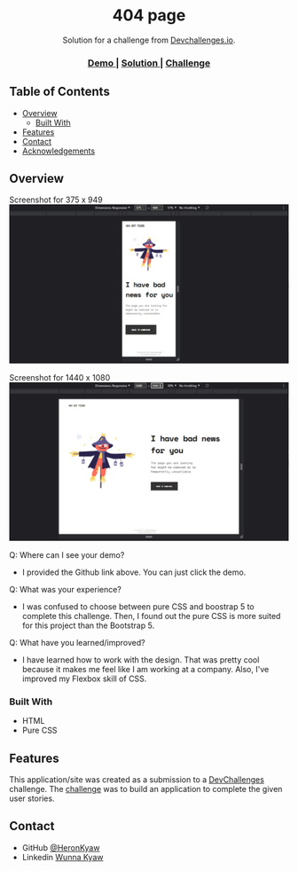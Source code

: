<!-- Please update value in the {}  -->

<h1 align="center">404 page</h1>

<div align="center">
   Solution for a challenge from  <a href="http://devchallenges.io" target="_blank">Devchallenges.io</a>.
</div>

<div align="center">
  <h3>
    <a href="https://heronkyaw.github.io/404-page/">
      Demo
    </a>
    <span> | </span>
    <a href="https://devchallenges.io/solutions/BWKdhAn1cs1ydM5SPozh">
      Solution
    </a>
    <span> | </span>
    <a href="https://devchallenges.io/challenges/wBunSb7FPrIepJZAg0sY">
      Challenge
    </a>
  </h3>
</div>

<!-- TABLE OF CONTENTS -->

## Table of Contents

- [Overview](#overview)
  - [Built With](#built-with)
- [Features](#features)
- [Contact](#contact)
- [Acknowledgements](#acknowledgements)

<!-- OVERVIEW -->

## Overview

Screenshot for 375 x 949
![screenshot](./screenshots/375x949.jpg)

Screenshot for 1440 x 1080
![screenshot](./screenshots/1440x1080.jpg)

Q: Where can I see your demo?
- I provided the Github link above. You can just click the demo.

Q: What was your experience?
- I was confused to choose between pure CSS and boostrap 5 to complete this challenge. Then, I found out the pure CSS is more suited for this project than the Bootstrap 5.

Q: What have you learned/improved?
- I have learned how to work with the design. That was pretty cool because it makes me feel like I am working at a company. Also, I've improved my Flexbox skill of CSS.

### Built With

<!-- This section should list any major frameworks that you built your project using. Here are a few examples.-->

- HTML
- Pure CSS

## Features

<!-- List the features of your application or follow the template. Don't share the figma file here :) -->

This application/site was created as a submission to a [DevChallenges](https://devchallenges.io/challenges) challenge. The [challenge](https://devchallenges.io/challenges/wBunSb7FPrIepJZAg0sY) was to build an application to complete the given user stories.

## Contact

- GitHub [@HeronKyaw](https://github.com/HeronKyaw)
- Linkedin [Wunna Kyaw](https://www.linkedin.com/in/wunnakyaw11/)
